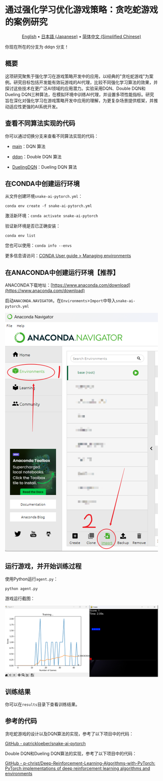 # 通过强化学习优化游戏策略：贪吃蛇游戏的案例研究

<p align="center">
  <a href="README.md">English</a> •
  <a href="README.ja_JP.md">日本語 (Japanese)</a> •
  <a href="README.zh_CN.md">简体中文 (Simplified Chinese)</a> 
</p>

你现在所在的分支为 ddqn 分支！

## 概要

这项研究聚焦于强化学习在游戏策略开发中的应用，以经典的"贪吃蛇游戏"为案例。研究目标包括开发能有效玩游戏的AI代理，比较不同强化学习算法的效果，并探讨这些技术在更广泛AI领域的应用潜力。实验采用DQN、Double DQN和Dueling DQN三种算法，在模拟环境中训练AI代理，并设置多项性能指标。研究旨在深化对强化学习在游戏策略开发中应用的理解，为更复杂场景提供框架，并推动适应性更强的AI系统开发。

## 查看不同算法实现的代码

你可以通过切换分支来查看不同算法实现的代码：

- [main](https://github.com/chenxingxu3/snake-ai-pytorch/tree/main)：DQN 算法

- [ddqn](https://github.com/chenxingxu3/snake-ai-pytorch/tree/ddqn)：Double DQN 算法

- [DuelingDQN](https://github.com/chenxingxu3/snake-ai-pytorch/tree/DuelingDQN)：Dueling DQN 算法

## 在CONDA中创建运行环境

从文件创建环境`snake-ai-pytorch.yml`：

```shell
conda env create -f snake-ai-pytorch.yml
```

激活新环境：`conda activate snake-ai-pytorch`

验证新环境是否已正确安装：

```shell
conda env list
```

您也可以使用：`conda info --envs`

更多信息请访问：[CONDA User guide  > Managing environments](https://conda.io/projects/conda/en/latest/user-guide/tasks/manage-environments.html)

## 在ANACONDA中创建运行环境【推荐】

ANACONDA下载地址：[https://www.anaconda.com/download](https://www.anaconda.com/download)

启动`ANACONDA.NAVIGATOR`，在`Environments`>`Import`中导入`snake-ai-pytorch.yml`

![](assets_README.zh_CN/2024-06-25-11-41-49-image.png)

## 运行游戏，并开始训练过程

使用Python运行`agent.py`：

```shell
python agent.py
```

游戏运行截图：

![](assets_README.zh_CN/2024-06-25-11-48-31-image.png)

## 训练结果

你可以在`results`目录下查看训练结果。

## 参考的代码

贪吃蛇游戏的设计以及DQN算法的实现，参考了以下项目中的代码：

[GitHub - patrickloeber/snake-ai-pytorch](https://github.com/patrickloeber/snake-ai-pytorch)

Double DQN和Dueling DQN算法的实现，参考了以下项目中的代码：

[GitHub - p-christ/Deep-Reinforcement-Learning-Algorithms-with-PyTorch: PyTorch implementations of deep reinforcement learning algorithms and environments](https://github.com/p-christ/Deep-Reinforcement-Learning-Algorithms-with-PyTorch)

